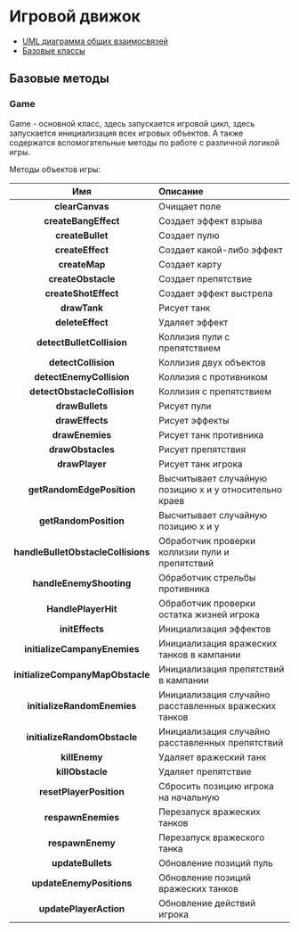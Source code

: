 # Игровой движок <!-- omit in toc -->

- [UML диаграмма общих взаимосвязей](#uml-диаграмма-общих-взаимосвязей)
- [Базовые классы](#базовые-методы)

## Базовые методы

### Game

Game - основной класс, здесь запускается игровой цикл, здесь запускается инициализация всех игровых объектов. А также содержатся вспомогательные методы по работе с различной логикой игры.

Методы объектов игры:

|                Имя                 | Описание                                                |
|:----------------------------------:|:--------------------------------------------------------|
|          **clearCanvas**           | Очищает поле                                            |
|        **createBangEffect**        | Создает эффект взрыва                                   |
|          **createBullet**          | Создает пулю                                            |
|          **createEffect**          | Создает какой-либо эффект                               |
|           **createMap**            | Создает карту                                           |
|         **createObstacle**         | Создает препятствие                                     |
|        **createShotEffect**        | Создает эффект выстрела                                 |
|            **drawTank**            | Рисует танк                                             |
|          **deleteEffect**          | Удаляет эффект                                          |
|     **detectBulletCollision**      | Коллизия пули с препятствием                            |
|        **detectCollision**         | Коллизия двух объектов                                  |
|      **detectEnemyCollision**      | Коллизия с противником                                  |                            
|    **detectObstacleCollision**     | Коллизия с препятствием                                 |                            
|          **drawBullets**           | Рисует пули                                             |
|          **drawEffects**           | Рисует эффекты                                          |
|          **drawEnemies**           | Рисует танк противника                                  |
|         **drawObstacles**          | Рисует препятствия                                      |
|           **drawPlayer**           | Рисует танк игрока                                      |
|     **getRandomEdgePosition**      | Высчитывает случайную позицию x и y относительно краев  |
|       **getRandomPosition**        | Высчитывает случайную позицию x и y                     |                                   
| **handleBulletObstacleCollisions** | Обработчик проверки коллизии пули и препятствий        |                                                       
|      **handleEnemyShooting**       | Обработчик стрельбы противника                          |                                                       
|        **HandlePlayerHit**         | Обработчик проверки остатка жизней игрока               |                                                       
|          **initEffects**           | Инициализация эффектов                                  |
|    **initializeCampanyEnemies**    | Инициализация вражеских танков в кампании               |
|  **initializeCompanyMapObstacle**  | Инициализация препятствий в кампании                    |
|    **initializeRandomEnemies**     | Инициализация случайно расставленных вражеских танков   |
|    **initializeRandomObstacle**    | Инициализация случайно расставленных препятствий        |
|           **killEnemy**            | Удаляет вражеский танк                                  |
|          **killObstacle**          | Удаляет препятствие                                     |
|      **resetPlayerPosition**       | Сбросить позицию игрока на начальную                    |
|         **respawnEnemies**         | Перезапуск вражеских танков                             |
|          **respawnEnemy**          | Перезапуск вражеского танка                             |
|         **updateBullets**          | Обновление позиций пуль                                 |
|      **updateEnemyPositions**      | Обновление позиций вражеских танков                     |
|       **updatePlayerAction**       | Обновление действий игрока                              |

